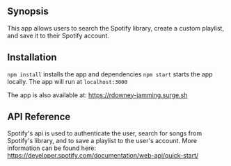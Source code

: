 ## Synopsis

This app allows users to search the Spotify library, create a custom playlist,
and save it to their Spotify account.  

## Installation

`npm install` installs the app and dependencies
`npm start` starts the app locally.  The app will run at `localhost:3000`

The app is also available at: https://rdowney-jamming.surge.sh

## API Reference

Spotify's api is used to authenticate the user, search for songs from Spotify's
library, and to save a playlist to the user's account. More information can be
found here: https://developer.spotify.com/documentation/web-api/quick-start/
